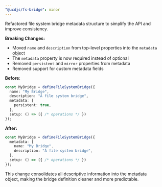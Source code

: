 ```yaml
---
"@ucdjs/fs-bridge": minor
---
```


Refactored file system bridge metadata structure to simplify the API and improve consistency.

**Breaking Changes:**

- Moved `name` and `description` from top-level properties into the `metadata` object
- The `metadata` property is now required instead of optional
- Removed `persistent` and `mirror` properties from metadata
- Removed support for custom metadata fields

**Before:**

```ts
const MyBridge = defineFileSystemBridge({
  name: "My Bridge",
  description: "A file system bridge",
  metadata: {
    persistent: true,
  },
  setup: () => ({ /* operations */ })
});
```

**After:**

```ts
const MyBridge = defineFileSystemBridge({
  metadata: {
    name: "My Bridge",
    description: "A file system bridge",
  },
  setup: () => ({ /* operations */ })
});
```

This change consolidates all descriptive information into the metadata object, making the bridge definition cleaner and more predictable.
